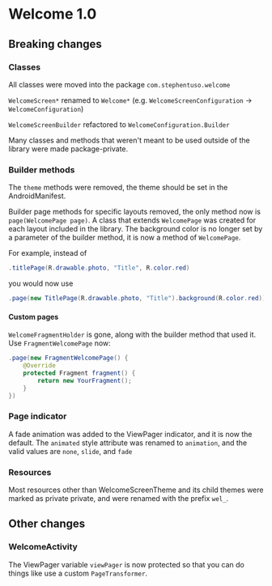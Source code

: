 Welcome 1.0
===========

Breaking changes
----------------

### Classes

All classes were moved into the package `com.stephentuso.welcome`

`WelcomeScreen*` renamed to `Welcome*` (e.g. `WelcomeScreenConfiguration` -> `WelcomeConfiguration`\)

`WelcomeScreenBuilder` refactored to `WelcomeConfiguration.Builder`

Many classes and methods that weren't meant to be used outside of the library were made package-private.

### Builder methods

The `theme` methods were removed, the theme should be set in the AndroidManifest.

Builder page methods for specific layouts removed, the only method now is `page(WelcomePage page)`. A class that extends `WelcomePage` was created for each layout included in the library. The background color is no longer set by a parameter of the builder method, it is now a method of `WelcomePage`.

For example, instead of

```java
.titlePage(R.drawable.photo, "Title", R.color.red)
```

you would now use

```java
.page(new TitlePage(R.drawable.photo, "Title").background(R.color.red))
```

#### Custom pages

`WelcomeFragmentHolder` is gone, along with the builder method that used it. Use `FragmentWelcomePage` now:

```java
.page(new FragmentWelcomePage() {
    @Override
    protected Fragment fragment() {
        return new YourFragment();
    }
})
```

### Page indicator

A fade animation was added to the ViewPager indicator, and it is now the default. The `animated` style attribute was renamed to `animation`, and the valid values are `none`, `slide`, and `fade`

### Resources

Most resources other than WelcomeScreenTheme and its child themes were marked as private private, and were renamed with the prefix `wel_`.

Other changes
-------------

### WelcomeActivity

The ViewPager variable `viewPager` is now protected so that you can do things like use a custom `PageTransformer`.
